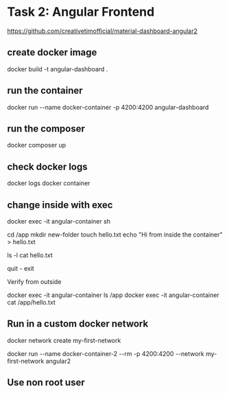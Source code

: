 ﻿# Task 2: Angular Frontend

https://github.com/creativetimofficial/material-dashboard-angular2

create docker image
----------------------

docker build -t angular-dashboard . 

run the container
------------------
docker run --name docker-container -p 4200:4200 angular-dashboard

run the composer
------------------
docker composer up


check docker logs
------------------

docker logs docker container


change inside with exec
-----------------

docker exec -it angular-container sh

cd /app
mkdir new-folder
touch hello.txt
echo "Hi from inside the container" > hello.txt

ls -l
cat hello.txt

quit          -  exit

 Verify from outside

 docker exec -it angular-container ls /app
docker exec -it angular-container cat /app/hello.txt



Run in a custom docker network
----------------------------------

docker network create my-first-network

docker run --name docker-container-2 --rm -p 4200:4200 --network my-first-network angular2


Use non root user 
--------------------

